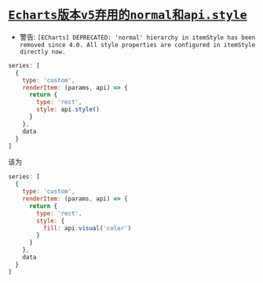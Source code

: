 # [`Echarts版本v5弃用的normal和api.style`](/)

- 警告: `[ECharts] DEPRECATED: 'normal' hierarchy in itemStyle has been removed since 4.0. All style properties are configured in itemStyle directly now.`

```js
series: [
  {
    type: 'custom',
    renderItem: (params, api) => {
      return {
        type: 'rect',
        style: api.style()
      }
    },
    data
  }
]
```

该为

```js
series: [
  {
    type: 'custom',
    renderItem: (params, api) => {
      return {
        type: 'rect',
        style: {
          fill: api.visual('color')
        }
      }
    },
    data
  }
]
```
